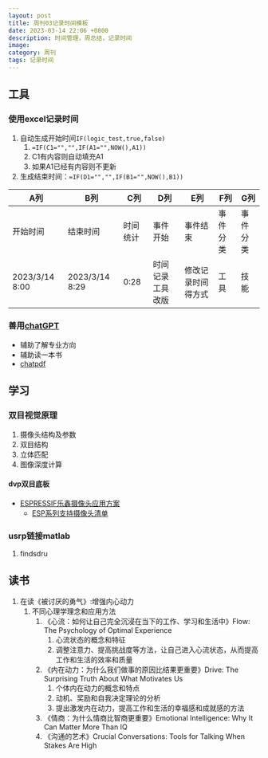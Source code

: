 ```yaml
---
layout: post
title: 周刊03记录时间模板
date: 2023-03-14 22:06 +0800
description: 时间管理，周总结，记录时间
image: 
category: 周刊 
tags: 记录时间
---
```


## 工具

### 使用excel记录时间

1. 自动生成开始时间`IF(logic_test,true,false)`
   1. `=IF(C1="","",IF(A1="",NOW(),A1))`
   2. C1有内容则自动填充A1
   3. 如果A1已经有内容则不更新
2. 生成结束时间：`=IF(D1="","",IF(B1="",NOW(),B1))`

|A列|B列|C列|D列|E列|F列|G列|
|--|--|--|--|--|--|--|
|开始时间|结束时间|时间统计|事件开始|事件结束|事件分类|事件分类|
|2023/3/14 8:00|2023/3/14 8:29|0:28|时间记录工具改版|修改记录时间得方式|工具|技能|

### 善用[chatGPT](https://chat.openai.com/)

- 辅助了解专业方向
- 辅助读一本书
- [chatpdf](https://www.chatpdf.com/)

## 学习

### 双目视觉原理

1. 摄像头结构及参数
2. 双目结构
3. 立体匹配
4. 图像深度计算

#### dvp双目底板

- [ESPRESSIF乐鑫摄像头应用方案](https://espressif-docs.readthedocs-hosted.com/projects/espressif-esp-faq/zh_CN/latest/application-solution/camera-application.html)
  - [ESP系列支持摄像头清单](https://github.com/espressif/esp32-camera/blob/master/README.md)

### usrp链接matlab

1. findsdru

## 读书

1. 在读《被讨厌的勇气》:增强内心动力
   1. 不同心理学理念和应用方法
      1. 《心流：如何让自己完全沉浸在当下的工作、学习和生活中》Flow: The Psychology of Optimal Experience
         1. 心流状态的概念和特征
         2. 调整注意力、提高挑战度等方法，让自己进入心流状态，从而提高工作和生活的效率和质量
      2. 《内在动力：为什么我们做事的原因比结果更重要》Drive: The Surprising Truth About What Motivates Us
         1. 个体内在动力的概念和特点
         2. 动机、奖励和自我决定理论的分析
         3. 提出激发内在动力，提高工作和生活的幸福感和成就感的方法
      3. 《情商：为什么情商比智商更重要》Emotional Intelligence: Why It Can Matter More Than IQ
      4. 《沟通的艺术》Crucial Conversations: Tools for Talking When Stakes Are High
